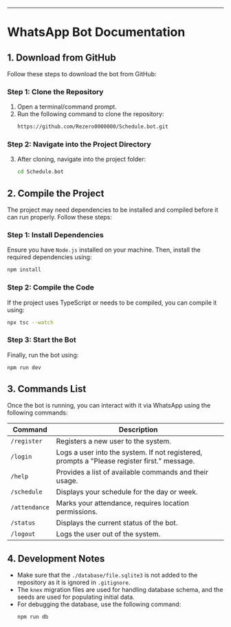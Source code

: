 ---

# WhatsApp Bot Documentation

## 1. **Download from GitHub**
Follow these steps to download the bot from GitHub:

### Step 1: Clone the Repository
1. Open a terminal/command prompt.
2. Run the following command to clone the repository:
   ```bash
   https://github.com/Rezero0000000/Schedule.bot.git
   ```


### Step 2: Navigate into the Project Directory
3. After cloning, navigate into the project folder:
   ```bash
   cd Schedule.bot
   ```

## 2. **Compile the Project**
The project may need dependencies to be installed and compiled before it can run properly. Follow these steps:

### Step 1: Install Dependencies
Ensure you have `Node.js` installed on your machine. Then, install the required dependencies using:
```bash
npm install
```

### Step 2: Compile the Code
If the project uses TypeScript or needs to be compiled, you can compile it using:
```bash
npx tsc --watch
```

### Step 3: Start the Bot
Finally, run the bot using:
```bash
npm run dev
```

## 3. **Commands List**

Once the bot is running, you can interact with it via WhatsApp using the following commands:

| Command               | Description                                             |
|-----------------------|---------------------------------------------------------|
| `/register`              | Registers a new user to the system.                     |
| `/login`               | Logs a user into the system. If not registered, prompts a "Please register first." message. |
| `/help`                | Provides a list of available commands and their usage.   |
| `/schedule`              | Displays your schedule for the day or week.             |
| `/attendance`               | Marks your attendance, requires location permissions.   |
| `/status`              | Displays the current status of the bot.                 |
| `/logout`              | Logs the user out of the system.                        |

## 4. **Development Notes**
- Make sure that the `./database/file.sqlite3` is not added to the repository as it is ignored in `.gitignore`.
- The `knex` migration files are used for handling database schema, and the seeds are used for populating initial data.
- For debugging the database, use the following command:
  ```bash
  npm run db
  ```

